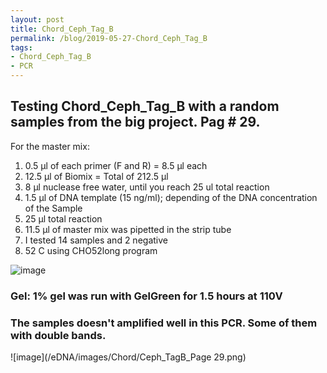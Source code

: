 ```yaml
---
layout: post
title: Chord_Ceph_Tag_B
permalink: /blog/2019-05-27-Chord_Ceph_Tag_B
tags:
- Chord_Ceph_Tag_B
- PCR
---
```


## Testing Chord_Ceph_Tag_B with a random samples from the big project. Pag # 29.

For the master mix:

1. 0.5 µl of each primer (F and R) = 8.5 µl each
2. 12.5 µl of Biomix = Total of 212.5 µl
3. 8 µl nuclease free water, until you reach 25 ul total reaction
4. 1.5 µl of DNA template (15 ng/ml); depending of the DNA concentration of the Sample
5. 25 µl total reaction
6. 11.5 µl of master mix was pipetted in the strip tube
7. I tested 14 samples and 2 negative 
8. 52 C using CHO52long program

![image](/eDNA/images/Page29_Co_Ce_TB.png)

### Gel: 1% gel was run with GelGreen for 1.5 hours at 110V

### The samples doesn't amplified well in this PCR. Some of them with double bands.

![image](/eDNA/images/Chord/Ceph_TagB_Page 29.png)
